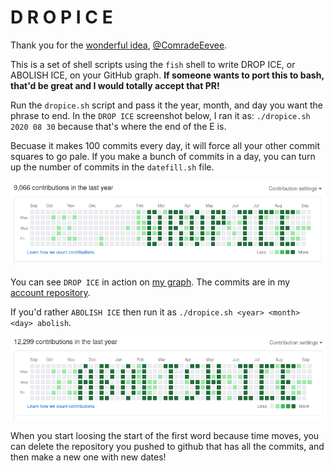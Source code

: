 # D R O P I C E

Thank you for the [wonderful idea][ce-tweet], [@ComradeEevee][ce].

[ce-tweet]: https://twitter.com/ComradeEevee/status/1306262129687826433
[ce]: https://twitter.com/ComradeEevee

This is a set of shell scripts using the `fish` shell to write DROP ICE, or ABOLISH ICE, on your
GitHub graph. **If someone wants to port this to bash, that'd be great and I would totally accept
that PR!**

Run the `dropice.sh` script and pass it the year, month, and day you want the
phrase to end. In the `DROP ICE` screenshot below, I ran it as:
`./dropice.sh 2020 08 30` because that's where the end of the E is.

Becuase it makes 100 commits every day, it will force all your other commit squares to go pale. If
you make a bunch of commits in a day, you can turn up the number of commits in the `datefill.sh`
file.

![dropice][dropice_image]

[dropice_image]: res/drop_ice.png

You can see `DROP ICE` in action on [my graph][graph]. The commits are in my [account repository][ar].

[graph]: https://github.com/genuinebyte
[ar]: https://github.com/genuinebyte/genuinebyte

If you'd rather `ABOLISH ICE` then run it as `./dropice.sh <year> <month> <day> abolish`.

![abolishice][abolishice_image]

[abolishice_image]: res/abolish_ice.png

When you start loosing the start of the first word because time moves, you can delete the repository
you pushed to github that has all the commits, and then make a new one with new dates!